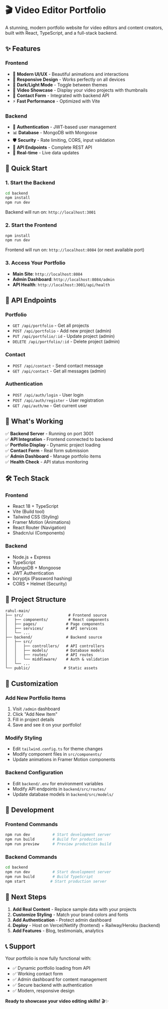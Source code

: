 # 🎬 Video Editor Portfolio

A stunning, modern portfolio website for video editors and content creators, built with React, TypeScript, and a full-stack backend.

## ✨ Features

### Frontend
- 🎨 **Modern UI/UX** - Beautiful animations and interactions
- 📱 **Responsive Design** - Works perfectly on all devices
- 🌙 **Dark/Light Mode** - Toggle between themes
- 🎥 **Video Showcase** - Display your video projects with thumbnails
- 📧 **Contact Form** - Integrated with backend API
- ⚡ **Fast Performance** - Optimized with Vite

### Backend
- 🔐 **Authentication** - JWT-based user management
- 📊 **Database** - MongoDB with Mongoose
- 🛡️ **Security** - Rate limiting, CORS, input validation
- 📝 **API Endpoints** - Complete REST API
- 🔄 **Real-time** - Live data updates

## 🚀 Quick Start

### 1. Start the Backend
```bash
cd backend
npm install
npm run dev
```
Backend will run on: `http://localhost:3001`

### 2. Start the Frontend
```bash
npm install
npm run dev
```
Frontend will run on: `http://localhost:8084` (or next available port)

### 3. Access Your Portfolio
- **Main Site**: `http://localhost:8084`
- **Admin Dashboard**: `http://localhost:8084/admin`
- **API Health**: `http://localhost:3001/api/health`

## 📡 API Endpoints

### Portfolio
- `GET /api/portfolio` - Get all projects
- `POST /api/portfolio` - Add new project (admin)
- `PUT /api/portfolio/:id` - Update project (admin)
- `DELETE /api/portfolio/:id` - Delete project (admin)

### Contact
- `POST /api/contact` - Send contact message
- `GET /api/contact` - Get all messages (admin)

### Authentication
- `POST /api/auth/login` - User login
- `POST /api/auth/register` - User registration
- `GET /api/auth/me` - Get current user

## 🎯 What's Working

✅ **Backend Server** - Running on port 3001  
✅ **API Integration** - Frontend connected to backend  
✅ **Portfolio Display** - Dynamic project loading  
✅ **Contact Form** - Real form submission  
✅ **Admin Dashboard** - Manage portfolio items  
✅ **Health Check** - API status monitoring  

## 🛠️ Tech Stack

### Frontend
- React 18 + TypeScript
- Vite (Build tool)
- Tailwind CSS (Styling)
- Framer Motion (Animations)
- React Router (Navigation)
- Shadcn/ui (Components)

### Backend
- Node.js + Express
- TypeScript
- MongoDB + Mongoose
- JWT Authentication
- bcryptjs (Password hashing)
- CORS + Helmet (Security)

## 📁 Project Structure

```
rahul-main/
├── src/                    # Frontend source
│   ├── components/         # React components
│   ├── pages/             # Page components
│   ├── services/          # API services
│   └── ...
├── backend/               # Backend source
│   ├── src/
│   │   ├── controllers/   # API controllers
│   │   ├── models/        # Database models
│   │   ├── routes/        # API routes
│   │   └── middleware/    # Auth & validation
│   └── ...
└── public/               # Static assets
```

## 🎨 Customization

### Add New Portfolio Items
1. Visit `/admin` dashboard
2. Click "Add New Item"
3. Fill in project details
4. Save and see it on your portfolio!

### Modify Styling
- Edit `tailwind.config.ts` for theme changes
- Modify component files in `src/components/`
- Update animations in Framer Motion components

### Backend Configuration
- Edit `backend/.env` for environment variables
- Modify API endpoints in `backend/src/routes/`
- Update database models in `backend/src/models/`

## 🔧 Development

### Frontend Commands
```bash
npm run dev          # Start development server
npm run build        # Build for production
npm run preview      # Preview production build
```

### Backend Commands
```bash
cd backend
npm run dev          # Start development server
npm run build        # Build TypeScript
npm start           # Start production server
```

## 🌟 Next Steps

1. **Add Real Content** - Replace sample data with your projects
2. **Customize Styling** - Match your brand colors and fonts
3. **Add Authentication** - Protect admin dashboard
4. **Deploy** - Host on Vercel/Netlify (frontend) + Railway/Heroku (backend)
5. **Add Features** - Blog, testimonials, analytics

## 📞 Support

Your portfolio is now fully functional with:
- ✅ Dynamic portfolio loading from API
- ✅ Working contact form
- ✅ Admin dashboard for content management
- ✅ Secure backend with authentication
- ✅ Modern, responsive design

**Ready to showcase your video editing skills!** 🎬✨

